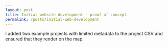 ```yaml
---
layout: post
title: Initial website development - proof of concept
permalink: /posts/initial-web-development
---
```


I added two example projects with limited metadata to the project CSV and ensured that they render on the map.
